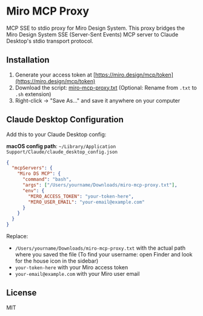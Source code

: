 # Miro MCP Proxy

MCP SSE to stdio proxy for Miro Design System. This proxy bridges the Miro Design System SSE (Server-Sent Events) MCP server to Claude Desktop's stdio transport protocol.

## Installation

1. Generate your access token at [https://miro.design/mcp/token](https://miro.design/mcp/token)
2. Download the script: [miro-mcp-proxy.txt](https://raw.githubusercontent.com/mirowolff/miro-mcp-proxy/main/miro-mcp-proxy) (Optional: Rename from `.txt` to `.sh` extension)
3. Right-click → "Save As..." and save it anywhere on your computer

## Claude Desktop Configuration

Add this to your Claude Desktop config:

**macOS config path**: `~/Library/Application Support/Claude/claude_desktop_config.json`

```json
{
  "mcpServers": {
    "Miro DS MCP": {
      "command": "bash",
      "args": ["/Users/yourname/Downloads/miro-mcp-proxy.txt"],
      "env": {
        "MIRO_ACCESS_TOKEN": "your-token-here",
        "MIRO_USER_EMAIL": "your-email@example.com"
      }
    }
  }
}
```

Replace:
- `/Users/yourname/Downloads/miro-mcp-proxy.txt` with the actual path where you saved the file (To find your username: open Finder and look for the house icon in the sidebar)
- `your-token-here` with your Miro access token
- `your-email@example.com` with your Miro user email

## License

MIT
